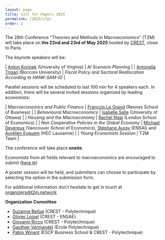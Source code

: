 ```yaml
---
layout: page
title: Call for Papers 2025
permalink: /2025/cfp/
order: 2
---
```



The 28th Conference "Theories and Methods in Macroeconomics" (T2M) will take place on 
__the 22nd and 23rd of May 2025__ hosted by [CREST](https://crest.science/), close to Paris.

The keynote speakers will be:

| [Anton Korinek](https://www.korinek.com/) (University of Virginia) | *AI Scenario Planning* |
| [Antonella Trigari](https://sites.google.com/view/antonellatrigari/home) (Bocconi University) | *Fiscal Policy and Sectoral Reallocation According to HANK-SAM-IO* |

Parallel sessions will be scheduled to last 100 min for 4 speakers each. In addition, there will be several invited sessions organized by leading economists:


| *Macroeconomics and Public Finance* | [François Le Grand](https://francois-le-grand.com/)    (Rennes School of Business) |
| *Behavioural Macroeconomics* | [Isabelle Salle](https://www.isabellesalle.net/)      (University of Ottawa)  |
| *Housing and the Macroeconomy* | [Rachel Ngai](https://sites.google.com/view/rachelngai/home) (London School of Economics)  | 
| *Non Cooperative Policies in the Global Economy* | [Michael Devereux](https://sites.google.com/site/michaelbdevereux/home)      (Vancouver School of Economics), [Stéphane Auray](https://sites.google.com/site/stephaneauray/) (ENSAI) and [Aurélien Eyquem](http://aeyq.free.fr/) (HEC Lausanne) |
| *Young Economists Session*                 | T2M Team                                                 |

The conference will take place  __onsite__.

Economists from all fields relevant to macroeconomics are encouraged to submit (<a href="{% link _pages/submit.md %}">here ✉</a>)

A poster session will be held, and submitters can choose to participate by selecting the option in the submission form.

For additional information don't hesitate to get in touch at [organizers@t2m.network](mailto:organizers@t2m.network)



__Organization Committee__

- [Suzanne Bellue](https://suzannebellue.github.io/) (CREST - Polytechnique)
- [Olivier Loisel](https://olivierloisel.com//) (CREST - ENSAE)
- [Giovanni Ricco](https://www.giovanni-ricco.com/) (CREST - Polytechnique)
- [Gauthier Vermandel](https://vermandel.fr/the-author/) (École Polytechnique)
- [Pablo Winant](https://www.mosphere.fr) (ESCP Business School & CREST - Polytechnique)
